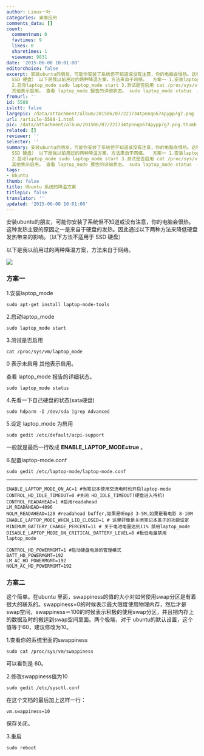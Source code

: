 ```yaml
---
author: Linux一叶
categories: 桌面应用
comments_data: []
count:
  commentnum: 0
  favtimes: 9
  likes: 0
  sharetimes: 1
  viewnum: 9831
date: '2015-06-08 10:01:00'
editorchoice: false
excerpt: 安装ubuntu的朋友，可能你安装了系统但不知道或没有注意，你的电脑会很热。这种发热主要的原因之一是来自于硬盘的发热。因此通过以下两种方法来降低硬盘发热带来的影响。（以下方法不适用于
  SSD 硬盘） 以下是我以前用过的两种降温方案，方法来自于网络。  方案一 1.安装laptop_mode sudo apt-getinstall laptop-mode-tools
  2.启动laptop_mode sudo laptop_mode start 3.测试是否启用 cat /proc/sys/vm/laptop_mode 0 表示未启用
  其他表示启用。 查看 laptop_mode 报告的详细状态。 sudo laptop_mode status  4.先看一下自己硬盘的状态(sa
fromurl: ''
id: 5588
islctt: false
largepic: /data/attachment/album/201506/07/221734tpnnqo674pypp7g7.png
url: /article-5588-1.html
pic: /data/attachment/album/201506/07/221734tpnnqo674pypp7g7.png.thumb.jpg
related: []
reviewer: ''
selector: ''
summary: 安装ubuntu的朋友，可能你安装了系统但不知道或没有注意，你的电脑会很热。这种发热主要的原因之一是来自于硬盘的发热。因此通过以下两种方法来降低硬盘发热带来的影响。（以下方法不适用于
  SSD 硬盘） 以下是我以前用过的两种降温方案，方法来自于网络。  方案一 1.安装laptop_mode sudo apt-getinstall laptop-mode-tools
  2.启动laptop_mode sudo laptop_mode start 3.测试是否启用 cat /proc/sys/vm/laptop_mode 0 表示未启用
  其他表示启用。 查看 laptop_mode 报告的详细状态。 sudo laptop_mode status  4.先看一下自己硬盘的状态(sa
tags:
- Ubuntu
thumb: false
title: Ubuntu 系统的降温方案
titlepic: false
translator: ''
updated: '2015-06-08 10:01:00'
---
```


安装ubuntu的朋友，可能你安装了系统但不知道或没有注意，你的电脑会很热。这种发热主要的原因之一是来自于硬盘的发热。因此通过以下两种方法来降低硬盘发热带来的影响。（以下方法不适用于 SSD 硬盘）


以下是我以前用过的两种降温方案，方法来自于网络。


![](/data/attachment/album/201506/07/221734tpnnqo674pypp7g7.png)


### 方案一


1.安装laptop\_mode



```
sudo apt-get install laptop-mode-tools
```

2.启动laptop\_mode



```
sudo laptop_mode start
```

3.测试是否启用



```
cat /proc/sys/vm/laptop_mode
```

0 表示未启用 其他表示启用。


查看 laptop\_mode 报告的详细状态。



```
sudo laptop_mode status 
```

4.先看一下自己硬盘的状态(sata硬盘)



```
sudo hdparm -I /dev/sda |grep Advanced
```

5.设定 laptop\_mode 为启用



```
sudo gedit /etc/default/acpi-support
```

一般就是最后一行改成 **ENABLE\_LAPTOP\_MODE=true** 。


6.配置laptop-mode.conf



```
sudo gedit /etc/laptop-mode/laptop-mode.conf
```



---



```
ENABLE_LAPTOP_MODE_ON_AC=1 #当笔记本使用交流电时也开启laptop-mode
CONTROL_HD_IDLE_TIMEOUT=0 #关闭 HD_IDLE_TIMEOUT(硬盘进入待机)
CONTROL_READAHEAD=1 #启用readahead
LM_READAHEAD=4096
NOLM_READAHEAD=128 #readahead buffer,如果是听mp3 3-5M,如果是看电影 8-10M
ENABLE_LAPTOP_MODE_WHEN_LID_CLOSED=1 # 这里好像是关闭笔记本盖子的功能设定
MINIMUM_BATTERY_CHARGE_PERCENT=11 # 关于电池电量达到11% 禁用laptop_mode 
DISABLE_LAPTOP_MODE_ON_CRITICAL_BATTERY_LEVEL=8 #极低电量禁用 laptop_mode

CONTROL_HD_POWERMGMT=1 #启动硬盘电源的管理模式
BATT_HD_POWERMGMT=192
LM_AC_HD_POWERMGMT=192
NOLM_AC_HD_POWERMGMT=192 
```

### 方案二


这个简单。在ubuntu 里面，swappiness的值的大小对如何使用swap分区是有着很大的联系的。swappiness=0的时候表示最大限度使用物理内存，然后才是 swap空间，swappiness＝100的时候表示积极的使用swap分区，并且把内存上的数据及时的搬运到swap空间里面。两个极端，对于 ubuntu的默认设置，这个值等于60，建议修改为10。


1.查看你的系统里面的swappiness



```
sudo cat /proc/sys/vm/swappiness
```

可以看到是 60。


2.修改swappiness值为10



```
sudo gedit /etc/sysctl.conf
```

在这个文档的最后加上这样一行：



```
vm.swappiness=10
```

保存关闭。


3.重启



```
sudo reboot
```